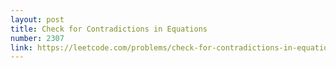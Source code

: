 ```yaml
---
layout: post
title: Check for Contradictions in Equations
number: 2307
link: https://leetcode.com/problems/check-for-contradictions-in-equations
---
```

